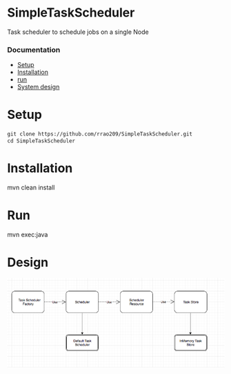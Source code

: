 # SimpleTaskScheduler
Task scheduler to schedule jobs on a single Node

### Documentation
- [Setup](#setup)
- [Installation](#installation)
- [run](#run)
- [System design](#design)

# Setup
```
git clone https://github.com/rrao209/SimpleTaskScheduler.git
cd SimpleTaskScheduler

```

# Installation
mvn clean install

# Run
mvn exec:java

# Design

<p align="center">
  <img src="https://github.com/rrao209/SimpleTaskScheduler/blob/master/design.png">
  <br/>
</p>

